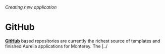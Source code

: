 _Creating new application_
# GitHub

**[GitHub](https://github.com)** based repositories are currently the richest source of templates and finished Aurelia applications for Monterey. The [../

